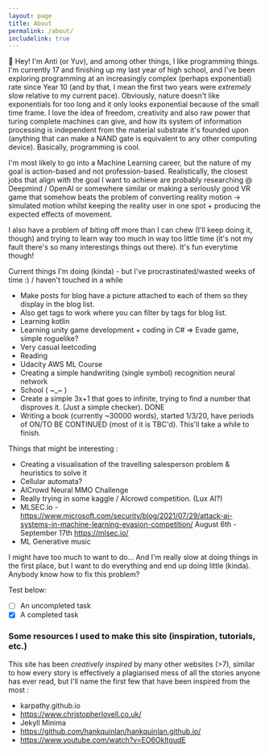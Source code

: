 ```yaml
---
layout: page
title: About
permalink: /about/
includelink: true
---
```



<!-- # WIP  -->
<!-- Unfortunately, I've had to hunt most extra-curricular projects and experiences as I've never really had anyone who pushed me, encouraged me, to do things that would bring me outside my comfort zone and force me to learn, evolve. For instance, nobody told me to make a site. Nobody introduced me to programming or gamemaking or AI. And to those in a similar boat; respect. It's not easy when there's nobody else to talk about your projects to, right? 

Of course, people that have been encouraged by a teacher or family member or friend will have faced their own struggles too (ofc). I have partially being taught -- by a rigid school system that somehow took the fun and creativity out of coding in grades 9 onwards, but it was very superficial and we really didn't do anything past booleans and conditionals for the most part. Trust in school to do that, huh?

But the thing I love about computers and programming is that, it doesn't care. What a computer is designed to do is logical operations, and in these operations lies the means of effectively unlimited creativity. It doesn't care whether you're disabled, academic, have 50 prestigious titles or are a 12 year old located in some rural part of Africa. Build it, program it, and it will happen.
The *potential* of creation is simply a great attractor to me.
 -->

👋 Hey! I'm Anti (or Yuv), and among other things, I like programming things. I'm currently 17 and finishing up my last year of high school, and I've been exploring programming at an increasingly complex (perhaps exponential) rate since Year 10 (and by that, I mean the first two years were *extremely* slow relative to my current pace). Obviously, nature doesn't like exponentials for too long and it only looks exponential because of the small time frame. I love the idea of freedom, creativity and also raw power that turing complete machines can give, and how its system of information processing is independent from the material substrate it's founded upon (anything that can make a NAND gate is equivalent to any other computing device). Basically, programming is cool.

I'm most likely to go into a Machine Learning career, but the nature of my goal is action-based and not profession-based. Realistically, the closest jobs that align with the goal I want to achieve are probably researching @ Deepmind / OpenAI or somewhere similar or making a seriously good VR game that somehow beats the problem of converting reality motion -> simulated motion whilst keeping the reality user in one spot + producing the expected effects of movement.

I also have a problem of biting off more than I can chew (I'll keep doing it, though) and trying to learn way too much in way too little time (it's not my fault there's so many interestings things out there). It's fun everytime though!



Current things I'm doing (kinda) - but I've procrastinated/wasted weeks of time :) / haven't touched in a while
- Make posts for blog have a picture attached to each of them so they display in the blog list.
- Also get tags to work where you can filter by tags for blog list.
- Learning kotlin
- Learning unity game development + coding in C# => Evade game, simple roguelike?
- Very casual leetcoding
- Reading
- Udacity AWS ML Course
- Creating a simple handwriting (single symbol) recognition neural network
- School ( ~_~ ) 
- Create a simple 3x+1 that goes to infinite, trying to find a number that disproves it. (Just a simple checker). DONE
- Writing a book (currently ~30000 words), started 1/3/20, have periods of ON/TO BE CONTINUED (most of it is TBC'd). This'll take a while to finish.

Things that might be interesting :
- Creating a visualisation of the travelling salesperson problem & heuristics to solve it 
- Cellular automata?
- AICrowd Neural MMO Challenge
- Really trying in some kaggle / AIcrowd competition. (Lux AI?)
- MLSEC.io - https://www.microsoft.com/security/blog/2021/07/29/attack-ai-systems-in-machine-learning-evasion-competition/ August 6th - September 17th
https://mlsec.io/
-  ML Generative music


I might have too much to want to do... And I'm really slow at doing things in the first place, but I want to do everything and end up doing little (kinda). Anybody know how to fix this problem?


Test below:
 - [ ] An uncompleted task
- [x] A completed task

<!-- I'd like to minimise the number of regrets I have during my lifetime. I have some goals I'd like to achieve, so that's what I'm aiming for.

This website was created around February 2021 after some re-prioritising of goals. This site was built from scratch, following tutorials and *creative inspiration* from multiple other sites, as well as my own code + personal twists to things. Some of the canvas creations are mine, some aren't. All required effort to learn + implement (turns out learning a new language isn't that bad!). As someone who's dabbled in novel creating, it astounds me how much your own 'creativity' is lowkey just plagiarising off 200 different sources (and you notice it in every other text then). 

You'll notice that some of the blog posts are pre-2021. Those are the original dates that I had explored that concepts -- most recent date touched is shown inside the article.

If you're here for professional reasons, check out my skills / projects / blog posts.

If you're here to potentially learn, or to see someone else's experiences with something, check out the non-professional blog section. I've written about a few things which I'm quite pleased with, so check it out :). In there, you'll find some nice morals or lessons to learn, some tips for living and enjoying the limited time of consciousness you have. Sometimes I go into a bit of a philosophical tangent too, so there's that if you want. Obviously, you don't have to take away any topics, but just try playing around with them in your head: adapt the ideas to your model of reality -- evaluate it against your own, change what works and what doesn't. 


//////

This website has started in February 2021, after I re-organised my life priorities & goals in January of 2021. Before this, I didn't really do any extra-curriculum things and instead let time drag me around as it wished. Now, I at least try to do things that I think are meaningful or fun. Maybe I will fail, but I'll at least try, which is probably more than what some could say.
	
	I'll consider 2021 to be the first year where I actually began delving into programming as more than just a school subject (which we barely learnt anything from). 
	
	I.e as of 2021, I am a 0 year old programmer. In 2022, I'll be a 1 year old programmer :D 
	
	If you want my experience as a programmer:
	 2017: Introduced to html as a thing - made a really bad website for our school assessment (no deployment, just html & css).
	 2018: Introduced to python - if statements, bools.
	 2019 - Gamemaker games (oh hey, it's Frame of War :o)
	 2020 - Understood what functions were, did some at-home research.
Year 2021 - Began delving into AI - starting from Kaggle's AI course and onwards. (My skills have already increased dramatically from the beginning of this year)
///// -->


### Some resources I used to make this site (inspiration, tutorials, etc.)

This site has been <em> creatively inspired </em> by many other websites (>7), similar to how every story is effectively a plagiarised mess of all the stories anyone has ever read, but I'll name the first few that have been inspired from the most :
- karpathy.github.io
- https://www.christopherlovell.co.uk/
-  Jekyll Minima 
-  https://github.com/hankquinlan/hankquinlan.github.io/
- https://www.youtube.com/watch?v=EO6OkltgudE


